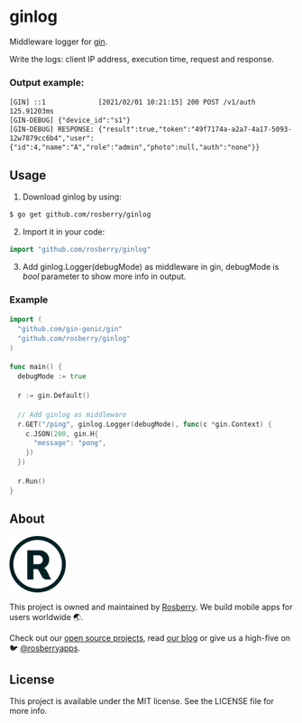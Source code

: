 # ginlog

Middleware logger for [gin](https://github.com/gin-gonic/gin).

Write the logs: client IP address, execution time, request and response.

### Output example:

```
[GIN] ::1             [2021/02/01 10:21:15] 200 POST /v1/auth   125.91203ms
[GIN-DEBUG] {"device_id":"s1"}
[GIN-DEBUG] RESPONSE: {"result":true,"token":"49f7174a-a2a7-4a17-5093-12w7879cc6b4","user":{"id":4,"name":"A","role":"admin","photo":null,"auth":"none"}}
```

## Usage

1. Download ginlog by using:
```sh
$ go get github.com/rosberry/ginlog
```
2. Import it in your code:
```go
import "github.com/rosberry/ginlog"
```
3. Add ginlog.Logger(debugMode) as middleware in gin, debugMode is *bool* parameter to show more info in output.

### Example

```go
import (
  "github.com/gin-gonic/gin"
  "github.com/rosberry/ginlog"
)

func main() {
  debugMode := true
  
  r := gin.Default()
	
  // Add ginlog as middleware
  r.GET("/ping", ginlog.Logger(debugMode), func(c *gin.Context) {
    c.JSON(200, gin.H{
      "message": "pong",
    })
  })
  
  r.Run()
}
```

## About

<img src="https://github.com/rosberry/Foundation/blob/master/Assets/full_logo.png?raw=true" height="100" />

This project is owned and maintained by [Rosberry](http://rosberry.com). We build mobile apps for users worldwide 🌏.

Check out our [open source projects](https://github.com/rosberry), read [our blog](https://medium.com/@Rosberry) or give us a high-five on 🐦 [@rosberryapps](http://twitter.com/RosberryApps).

## License

This project is available under the MIT license. See the LICENSE file for more info.
